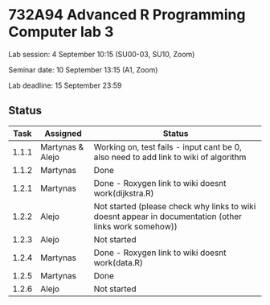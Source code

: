 # 732A94 Advanced R Programming Computer lab 3

Lab session: 4 September 10:15 (SU00-03, SU10, Zoom)

Seminar date: 10 September 13:15 (A1, Zoom)

Lab deadline: 15 September 23:59

## Status

Task | Assigned | Status
------------ | --------|-----
1.1.1 | Martynas & Alejo | Working on, test fails - input cant be 0, also need to add link to wiki of algorithm | Done
1.1.2 | Martynas | Done
1.2.1 | Martynas | Done - Roxygen link to wiki doesnt work(dijkstra.R)
1.2.2 | Alejo | Not started (please check why links to wiki doesnt appear in documentation (other links work somehow))
1.2.3 | Alejo | Not started
1.2.4 | Martynas | Done - Roxygen link to wiki doesnt work(data.R)
1.2.5 | Martynas | Done
1.2.6 | Alejo | Not started